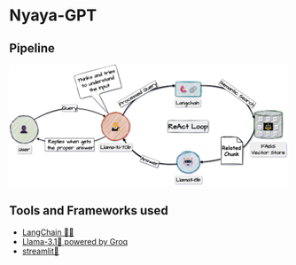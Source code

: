 # Nyaya-GPT

## Pipeline

![Pipeline](./pipeline/nyaya-gpt.png)

## Tools and Frameworks used

- [LangChain 🦜🔗](https://python.langchain.com/docs/get_started/introduction)
- [Llama-3.1🦙 powered by Groq](https://console.groq.com/docs/models)
- [streamlit👑](https://streamlit.io/)
